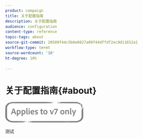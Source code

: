 ```yaml
---
product: campaign
title: 关于配置指南
description: 关于配置指南
audience: configuration
content-type: reference
topic-tags: about
source-git-commit: 20509f44c5b8e0827a09f44dffdf2ec9d11652a1
workflow-type: tm+mt
source-wordcount: '10'
ht-degree: 10%

---
```



# 关于配置指南{#about}

![](../../assets/v7-only.svg)

测试


